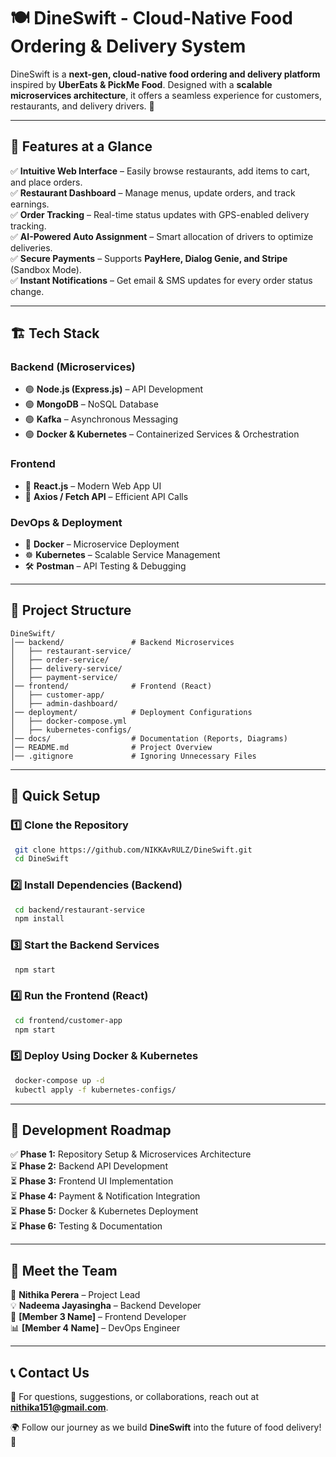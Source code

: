 # 🍽️ DineSwift - Cloud-Native Food Ordering & Delivery System  

DineSwift is a **next-gen, cloud-native food ordering and delivery platform** inspired by **UberEats & PickMe Food**. Designed with a **scalable microservices architecture**, it offers a seamless experience for customers, restaurants, and delivery drivers. 🚀

---

## 🚀 Features at a Glance  

✅ **Intuitive Web Interface** – Easily browse restaurants, add items to cart, and place orders.  
✅ **Restaurant Dashboard** – Manage menus, update orders, and track earnings.  
✅ **Order Tracking** – Real-time status updates with GPS-enabled delivery tracking.  
✅ **AI-Powered Auto Assignment** – Smart allocation of drivers to optimize deliveries.  
✅ **Secure Payments** – Supports **PayHere, Dialog Genie, and Stripe** (Sandbox Mode).  
✅ **Instant Notifications** – Get email & SMS updates for every order status change.  

---

## 🏗️ Tech Stack  

### **Backend (Microservices)**  
- 🟢 **Node.js (Express.js)** – API Development  
- 🟢 **MongoDB** – NoSQL Database  
- 🟢 **Kafka** – Asynchronous Messaging  
- 🟢 **Docker & Kubernetes** – Containerized Services & Orchestration  

### **Frontend**  
- 🎨 **React.js** – Modern Web App UI  
- 🔄 **Axios / Fetch API** – Efficient API Calls  

### **DevOps & Deployment**  
- 🐳 **Docker** – Microservice Deployment  
- ☸️ **Kubernetes** – Scalable Service Management  
- 🛠️ **Postman** – API Testing & Debugging  

---

## 📂 Project Structure  

```
DineSwift/
│── backend/               # Backend Microservices  
│   ├── restaurant-service/  
│   ├── order-service/  
│   ├── delivery-service/  
│   ├── payment-service/  
│── frontend/              # Frontend (React)  
│   ├── customer-app/  
│   ├── admin-dashboard/  
│── deployment/            # Deployment Configurations  
│   ├── docker-compose.yml  
│   ├── kubernetes-configs/  
│── docs/                  # Documentation (Reports, Diagrams)  
│── README.md              # Project Overview  
│── .gitignore             # Ignoring Unnecessary Files  
```

---

## 🔧 Quick Setup  

### 1️⃣ Clone the Repository  
```bash
 git clone https://github.com/NIKKAvRULZ/DineSwift.git
 cd DineSwift
```

### 2️⃣ Install Dependencies (Backend)  
```bash
 cd backend/restaurant-service
 npm install
```

### 3️⃣ Start the Backend Services  
```bash
 npm start
```

### 4️⃣ Run the Frontend (React)  
```bash
 cd frontend/customer-app
 npm start
```

### 5️⃣ Deploy Using Docker & Kubernetes  
```bash
 docker-compose up -d
 kubectl apply -f kubernetes-configs/
```

---

## 📌 Development Roadmap  

✅ **Phase 1:** Repository Setup & Microservices Architecture  
⏳ **Phase 2:** Backend API Development  
⏳ **Phase 3:** Frontend UI Implementation  
⏳ **Phase 4:** Payment & Notification Integration  
⏳ **Phase 5:** Docker & Kubernetes Deployment  
⏳ **Phase 6:** Testing & Documentation  

---

## 👥 Meet the Team  

🚀 **Nithika Perera** – Project Lead  
💡 **Nadeema Jayasingha** – Backend Developer  
🔧 **[Member 3 Name]** – Frontend Developer  
📊 **[Member 4 Name]** – DevOps Engineer  

---

## 📞 Contact Us  

📧 For questions, suggestions, or collaborations, reach out at **nithika151@gmail.com**.  

🌍 Follow our journey as we build **DineSwift** into the future of food delivery! 🚀

